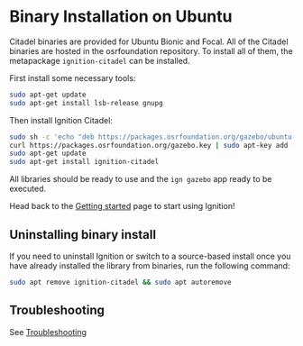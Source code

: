 # Binary Installation on Ubuntu

Citadel binaries are provided for Ubuntu Bionic and Focal. All of the Citadel
binaries are hosted in the osrfoundation repository. To install all of them,
the metapackage `ignition-citadel` can be installed.

First install some necessary tools:

```bash
sudo apt-get update
sudo apt-get install lsb-release gnupg
```

Then install Ignition Citadel:


```bash
sudo sh -c 'echo "deb https://packages.osrfoundation.org/gazebo/ubuntu-stable `lsb_release -cs` main" > /etc/apt/sources.list.d/gazebo-stable.list'
curl https://packages.osrfoundation.org/gazebo.key | sudo apt-key add -
sudo apt-get update
sudo apt-get install ignition-citadel
```

All libraries should be ready to use and the `ign gazebo` app ready to be executed.

Head back to the [Getting started](getstarted)
page to start using Ignition!

## Uninstalling binary install

If you need to uninstall Ignition or switch to a source-based install once you
have already installed the library from binaries, run the following command:

```bash
sudo apt remove ignition-citadel && sudo apt autoremove
```

## Troubleshooting

See [Troubleshooting](troubleshooting.md#ubuntu)
